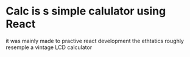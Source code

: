 # Calc is s simple calulator using React

it was mainly made to practive react development
the ethtatics roughly resemple a vintage LCD calculator
